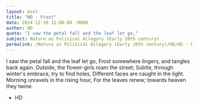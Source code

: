 ```yaml
---
layout: post
title: "HD - Frost"
date: 2024-12-30 12:00:00 -0000
author: HD
quote: "I saw the petal fall and the leaf let go,"
subject: Nature as Political Allegory (Early 20th century)
permalink: /Nature as Political Allegory (Early 20th century)/HD/HD - Frost
---
```


I saw the petal fall and the leaf let go,
Frost somewhere lingers, and tangles back again.
Outside, the flower-girls roam the street;
Subtle, through winter's embrace, try to find holes,
Different faces are caught in the light.
Morning unravels in the rising hour,
For the leaves renew; towards heaven they twine.

- HD
